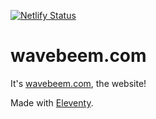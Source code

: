 [![Netlify Status](https://api.netlify.com/api/v1/badges/5af9d3f2-d758-4e19-93e2-79ad0693c02c/deploy-status)](https://app.netlify.com/sites/mockbrian-com/deploys)

# wavebeem.com

It's [wavebeem.com](https://wavebeem.com), the website!

Made with [Eleventy](https://www.11ty.dev/).
